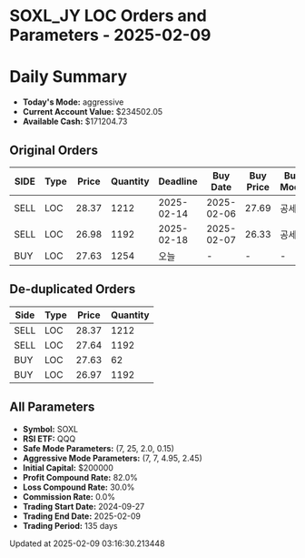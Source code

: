 # SOXL_JY LOC Orders and Parameters - 2025-02-09

# Daily Summary

- **Today's Mode:** aggressive
- **Current Account Value:** $234502.05
- **Available Cash:** $171204.73

## Original Orders

| SIDE | Type | Price | Quantity | Deadline | Buy Date | Buy Price | Buy Mode |
|------|------|-------|----------|----------|----------|-----------|----------|
| SELL | LOC | 28.37 | 1212 | 2025-02-14 | 2025-02-06 | 27.69 | 공세 |
| SELL | LOC | 26.98 | 1192 | 2025-02-18 | 2025-02-07 | 26.33 | 공세 |
| BUY | LOC | 27.63 | 1254 | 오늘 | - | - | - |

## De-duplicated Orders

| Side | Type | Price | Quantity |
|------|------|-------|----------|
| SELL | LOC | 28.37 | 1212 |
| SELL | LOC | 27.64 | 1192 |
| BUY | LOC | 27.63 | 62 |
| BUY | LOC | 26.97 | 1192 |

## All Parameters

- **Symbol:** SOXL
- **RSI ETF:** QQQ
- **Safe Mode Parameters:** (7, 25, 2.0, 0.15)
- **Aggressive Mode Parameters:** (7, 7, 4.95, 2.45)
- **Initial Capital:** $200000
- **Profit Compound Rate:** 82.0%
- **Loss Compound Rate:** 30.0%
- **Commission Rate:** 0.0%
- **Trading Start Date:** 2024-09-27
- **Trading End Date:** 2025-02-09
- **Trading Period:** 135 days

Updated at 2025-02-09 03:16:30.213448
